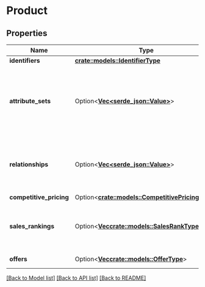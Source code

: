 # Product

## Properties

Name | Type | Description | Notes
------------ | ------------- | ------------- | -------------
**identifiers** | [**crate::models::IdentifierType**](IdentifierType.md) |  | 
**attribute_sets** | Option<[**Vec<serde_json::Value>**](serde_json::Value.md)> | A list of product attributes if they are applicable to the product that is returned. | [optional]
**relationships** | Option<[**Vec<serde_json::Value>**](serde_json::Value.md)> | A list that contains product variation information, if applicable. | [optional]
**competitive_pricing** | Option<[**crate::models::CompetitivePricingType**](CompetitivePricingType.md)> |  | [optional]
**sales_rankings** | Option<[**Vec<crate::models::SalesRankType>**](SalesRankType.md)> | A list of sales rank information for the item, by category. | [optional]
**offers** | Option<[**Vec<crate::models::OfferType>**](OfferType.md)> | A list of offers. | [optional]

[[Back to Model list]](../README.md#documentation-for-models) [[Back to API list]](../README.md#documentation-for-api-endpoints) [[Back to README]](../README.md)



